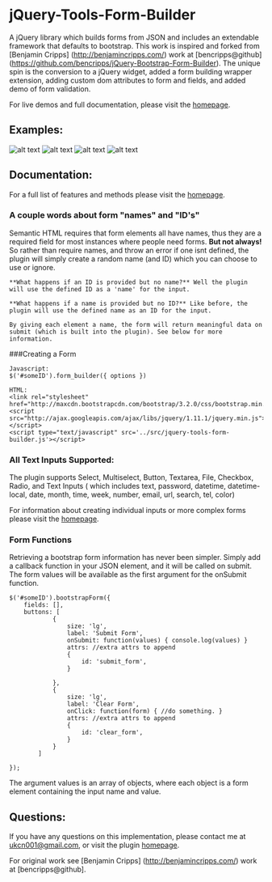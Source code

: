 jQuery-Tools-Form-Builder
=============================

A jQuery library which builds forms from JSON and includes an extendable framework that defaults to bootstrap. This work is inspired and forked from [Benjamin Cripps] (http://benjamincripps.com/) work at [bencripps@github] (https://github.com/bencripps/jQuery-Bootstrap-Form-Builder). The unique spin is the conversion to a jQuery widget, added a form building wrapper extension, adding custom dom attributes to form and fields, and added demo of form validation.

For live demos and full documentation, please visit the [homepage](http://kel-nelson.github.io/jQuery-Tools-Form-Builder).

Examples:
--------

![alt text](https://googledrive.com/host/0B8Yc8B7vG7ceT1BZWDlROEhsb1k/example-checkboxes.png "Checkboxes")
![alt text](https://googledrive.com/host/0B8Yc8B7vG7ceT1BZWDlROEhsb1k/example-radios.png "Radios")
![alt text](https://googledrive.com/host/0B8Yc8B7vG7ceT1BZWDlROEhsb1k/example-select.png "Select")
![alt text](https://googledrive.com/host/0B8Yc8B7vG7ceT1BZWDlROEhsb1k/example-textbox.png "Textbox")


Documentation:
--------------

For a full list of features and methods please visit the [homepage](http://kel-nelson.github.io/jQuery-Tools-Form-Builder).


### A couple words about form "names" and "ID's"

Semantic HTML requires that form elements all have names, thus they are a required field for most instances where people need forms. **But not always!** So rather than require names, and throw an error if one isnt defined, the plugin will simply create a random name (and ID) which you can choose to use or ignore. 

	**What happens if an ID is provided but no name?** Well the plugin will use the defined ID as a 'name' for the input.

	**What happens if a name is provided but no ID?** Like before, the plugin will use the defined name as an ID for the input.

	By giving each element a name, the form will return meaningful data on submit (which is built into the plugin). See below for more information.

###Creating a Form 

	Javascript:
	$('#someID').form_builder({ options })

	HTML:
	<link rel="stylesheet" href="http://maxcdn.bootstrapcdn.com/bootstrap/3.2.0/css/bootstrap.min.css">
	<script src="http://ajax.googleapis.com/ajax/libs/jquery/1.11.1/jquery.min.js"></script>
	<script type="text/javascript" src='../src/jquery-tools-form-builder.js'></script>

### All Text Inputs Supported:

The plugin supports Select, Multiselect, Button, Textarea, File, Checkbox, Radio, and Text Inputs ( which includes text, password, datetime, datetime-local, date, month, time, week, number, email, url, search, tel, color)

For information about creating individual inputs or more complex forms please visit the [homepage](http://kel-nelson.github.io/jQuery-Tools-Form-Builder).

### Form Functions

Retrieving a bootstrap form information has never been simpler. Simply add a callback function in your JSON element, and it will be called on submit. The form values will be available as the first argument for the onSubmit function.

	$('#someID').bootstrapForm({
		fields: [],
		buttons: [ 
				{ 
					size: 'lg',
					label: 'Submit Form',
					onSubmit: function(values) { console.log(values) }
					attrs: //extra attrs to append
					{
						id: 'submit_form',
					}

				},
				{ 
					size: 'lg',
					label: 'Clear Form',
					onClick: function(form) { //do something. }
					attrs: //extra attrs to append
					{
						id: 'clear_form',
					}
				}
			]

	});

The argument values is an array of objects, where each object is a form element containing the input name and value.	 

Questions:
----------

If you have any questions on this implementation, please contact me at [ukcn001@gmail.com](mailto:ukcn001@gmail.com), or visit the plugin [homepage](http://kel-nelson.github.io/jQuery-Tools-Form-Builder).

For original work see [Benjamin Cripps] (http://benjamincripps.com/) work at [bencripps@github].
